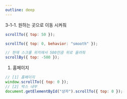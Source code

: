 ```yaml
---
outline: deep
---
```


3-1-1. 원하는 곳으로 이동 시켜줘

```js
scrollTo({ top: 50 });

scrollTo({ top: 0, behavior: "smooth" });

// 현재 스크롤 위치에서 500만큼 위로 올려줘
scrollBy({ top: -500 });
```

1. 홈페이지

```js
// [1] 홈페이지
window.scrollTo({ top: 0 });
// [2] 박스 내부
document.getElementById("상자").scrollTo({ top: 0 });
```
